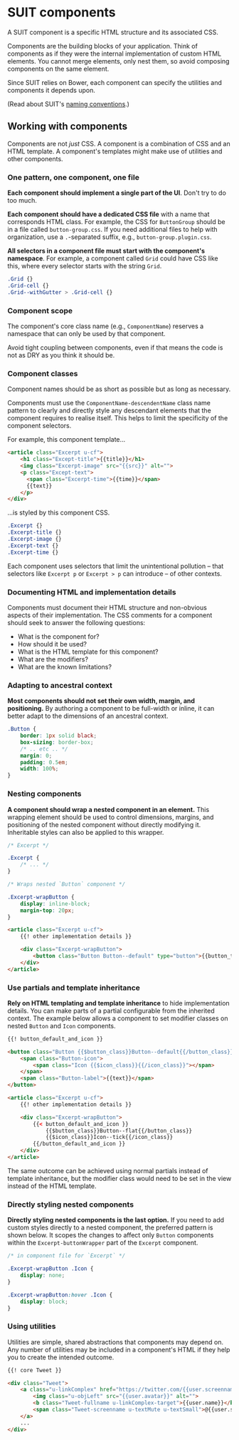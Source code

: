 # SUIT components

A SUIT component is a specific HTML structure and its associated CSS.

Components are the building blocks of your application. Think of components as
if they were the internal implementation of custom HTML elements. You cannot
merge elements, only nest them, so avoid composing components on the same
element.

Since SUIT relies on Bower, each component can specify the utilities and
components it depends upon.

(Read about SUIT's [naming conventions](naming-conventions.md).)


## Working with components

Components are not _just_ CSS. A component is a combination of CSS and an HTML
template. A component's templates might make use of utilities and other
components.

### One pattern, one component, one file

**Each component should implement a single part of the UI**. Don't try to do
too much.

**Each component should have a dedicated CSS file** with a name that
corresponds HTML class. For example, the CSS for `ButtonGroup` should be in a
file called `button-group.css`. If you need additional files to help with
organization, use a `.`-separated suffix, e.g., `button-group.plugin.css`.

**All selectors in a component file must start with the component's
namespace**. For example, a component called `Grid` could have CSS like this,
where every selector starts with the string `Grid`.

```css
.Grid {}
.Grid-cell {}
.Grid--withGutter > .Grid-cell {}
```

### Component scope

The component's core class name (e.g., `ComponentName`) reserves a namespace
that can only be used by that component.

Avoid tight coupling between components, even if that means the code is not as
DRY as you think it should be.

### Component classes

Component names should be as short as possible but as long as necessary.

Components must use the `ComponentName-descendentName` class name pattern to
clearly and directly style any descendant elements that the component requires
to realise itself. This helps to limit the specificity of the component
selectors.

For example, this component template…

```html
<article class="Excerpt u-cf">
    <h1 class="Except-title">{{title}}</h1>
    <img class="Excerpt-image" src="{{src}}" alt="">
    <p class="Except-text">
      <span class="Excerpt-time">{{time}}</span>
      {{text}}
    </p>
</div>
```

…is styled by this component CSS.

```css
.Excerpt {}
.Excerpt-title {}
.Excerpt-image {}
.Excerpt-text {}
.Excerpt-time {}
```

Each component uses selectors that limit the unintentional pollution – that
selectors like `Excerpt p` or `Excerpt > p` can introduce – of other contexts.

### Documenting HTML and implementation details

Components must document their HTML structure and non-obvious aspects of their
implementation. The CSS comments for a component should seek to answer the
following questions:

* What is the component for?
* How should it be used?
* What is the HTML template for this component?
* What are the modifiers?
* What are the known limitations?

### Adapting to ancestral context

**Most components should not set their own width, margin, and positioning.** By
authoring a component to be full-width or inline, it can better adapt to the
dimensions of an ancestral context.

```css
.Button {
    border: 1px solid black;
    box-sizing: border-box;
    /* .. etc .. */
    margin: 0;
    padding: 0.5em;
    width: 100%;
}
```

### Nesting components

**A component should wrap a nested component in an element.** This wrapping
element should be used to control dimensions, margins, and positioning of the
nested component without directly modifying it. Inheritable styles can also be
applied to this wrapper.

```css
/* Excerpt */

.Excerpt {
    /* ... */
}

/* Wraps nested `Button` component */

.Excerpt-wrapButton {
    display: inline-block;
    margin-top: 20px;
}
```

```html
<article class="Excerpt u-cf">
    {{! other implementation details }}

    <div class="Excerpt-wrapButton">
        <button class="Button Button--default" type="button">{{button_text}}</button>
    </div>
</article>
```

### Use partials and template inheritance

**Rely on HTML templating and template inheritance** to hide implementation
details. You can make parts of a partial configurable from the inherited
context. The example below allows a component to set modifier classes on nested
`Button` and `Icon` components.

```html
{{! button_default_and_icon }}

<button class="Button {{$button_class}}Button--default{{/button_class}}" type="button">
    <span class="Button-icon">
        <span class="Icon {{$icon_class}}{{/icon_class}}"></span>
    </span>
    <span class="Button-label">{{text}}</span>
</button>
```

```html
<article class="Excerpt u-cf">
    {{! other implementation details }}

    <div class="Excerpt-wrapButton">
        {{< button_default_and_icon }}
            {{$button_class}}Button--flat{{/button_class}}
            {{$icon_class}}Icon--tick{{/icon_class}}
        {{/button_default_and_icon }}
    </div>
</article>
```

The same outcome can be achieved using normal partials instead of template
inheritance, but the modifier class would need to be set in the view instead of
the HTML template.

### Directly styling nested components

**Directly styling nested components is the last option.** If you need to add
custom styles directly to a nested component, the preferred pattern is shown
below. It scopes the changes to affect only `Button` components within the
`Excerpt-buttonWrapper` part of the `Excerpt` component.


```css
/* in component file for `Excerpt` */

.Excerpt-wrapButton .Icon {
    display: none;
}

.Excerpt-wrapButton:hover .Icon {
    display: block;
}
```

### Using utilities

Utilities are simple, shared abstractions that components may depend on. Any
number of utilities may be included in a component's HTML if they help you to
create the intended outcome.

```html
{{! core Tweet }}

<div class="Tweet">
    <a class="u-linkComplex" href="https://twitter.com/{{user.screenname}}">
        <img class="u-objLeft" src="{{user.avatar}}" alt="">
        <b class="Tweet-fullname u-linkComplex-target">{{user.name}}</b>
        <span class="Tweet-screenname u-textMute u-textSmall">@{{user.screenname}}</span>
    </a>
    ...
</div>
```
